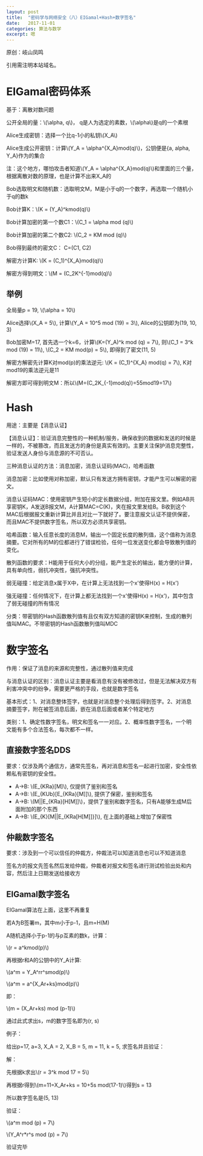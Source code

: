```yaml
---
layout: post
title:  "密码学与网络安全（八）EIGamal+Hash+数字签名"
date:   2017-11-01
categories: 算法与数学
excerpt: 嗯
---
```

<script src="https://cdnjs.cloudflare.com/ajax/libs/mathjax/2.7.1/MathJax.js?config=default" id=""></script>

原创：岐山凤鸣

引用需注明本站域名。

# EIGamal密码体系

基于：离散对数问题

公开全局的量：\\(\alpha, q\\)， q是人为选定的素数，\\(\alpha\\)是q的一个素根

Alice生成密钥：选择一个比q-1小的私钥\\(X_A\\)

Alice生成公开密钥：计算\\(Y_A = \alpha^{X_A}mod(q)\\)，公钥便是{a, alpha, Y_A}作为的集合

注：这个地方，哪怕攻击者知道\\(Y_A = \alpha^{X_A}mod(q)\\)和里面的三个量，根据离散对数的原理，也是计算不出来X_A的

Bob选取明文和随机数：选取明文M，M是小于q的一个数字，再选取一个随机小于q的数k

Bob计算K：\\(K = (Y_A)^kmod(q)\\)

Bob计算加密的第一个数C1：\\(C_1 = \alpha mod (q)\\)

Bob计算加密的第二个数C2: \\(C_2 = KM mod (q)\\)

Bob得到最终的密文C： C=(C1, C2)

解密方计算K: \\(K = (C_1)^{X_A}mod(q)\\)

解密方得到明文：\\(M = (C_2K^{-1}mod(q)\\)

## 举例

全局量p = 19, \\(\alpha = 10\\)

Alice选择\\(X_A = 5\\), 计算\\(Y_A = 10^5 mod (19) = 3\\), Alice的公钥即为(19, 10, 3)

Bob加密M=17, 首先选一个k=6，计算\\(K=(Y_A)^k mod (q) = 7\\), 则\\(C_1 = 3^k mod (19) = 11\\), \\(C_2 = KM mod(p) = 5\\), 即得到了密文(11, 5)

解密方解密先计算K对mod(p)的乘法逆元: \\(K = (C_1)^{X_A} mod(q) = 7\\), K对mod19的乘法逆元是11

解密方即可得到明文M：所以\\(M=(C_2K_{-1}mod(q))=55mod19=17\\)


# Hash

用途：主要是【消息认证】

【消息认证】：验证消息完整性的一种机制/服务，确保收到的数据和发送的时候是一样的，不被篡改，而且发送方的身份是真实有效的。主要关注保护消息完整性，验证发送人身份与消息源的不可否认。

三种消息认证的方法：消息加密，消息认证码(MAC)，哈希函数

消息加密：比如使用对称加密，默认只有发送方拥有密钥，才能产生可以解密的密文。

消息认证码MAC：使用密钥产生短小的定长数据分组，附加在报文里。例如AB共享密钥K，A发送B报文M，A计算MAC=C(K)，夹在报文里发给B。B收到这个MAC后根据报文重新计算比并且对比一下就好了。要注意报文认证不提供保密，而且MAC不提供数字签名，所以双方必须共享密钥。

哈希函数：输入任意长度的消息M，输出一个固定长度的散列值，这个值称为消息摘要。它对所有的M的位都进行了错误检验，任何一位发送变化都会导致散列值的变化。

散列函数的要求：H能用于任何大小的分组，能产生定长的输出，能方便的计算，具有单向性，弱抗冲突性，强抗冲突性。

弱无碰撞：给定消息x属于X中，在计算上无法找到一个x'使得H(x) = H(x')

强无碰撞：任何情况下，在计算上都无法找到一个x'使得H(x) = H(x')，其中包含了弱无碰撞的所有情况

分类：带密钥的Hash函数散列值有且仅有双方知道的密钥K来控制，生成的散列值叫MAC。不带密钥的Hash函数散列值叫MDC


# 数字签名

作用：保证了消息的来源和完整性，通过散列值来完成

与消息认证的区别：消息认证主要是看消息有没有被修改过，但是无法解决双方有利害冲突中的纷争，需要更严格的手段，也就是数字签名

基本形式：1、对消息整体签字，也就是对消息整个处理后得到签字。2、对消息摘要签字，附在被签消息后面，嵌在消息后面或者某个特定地方

类别：1、确定性数字签名，明文和签名一一对应。2、概率性数字签名，一个明文能有多个合法签名，每次都不一样。

## 直接数字签名DDS

要求：仅涉及两个通信方，通常先签名，再对消息和签名一起进行加密，安全性依赖私有密钥的安全性。

* A->B: \\(E_{KRa}[M]\\), 仅提供了鉴别和签名
* A->B: \\(E_{KUb}[E_{KRa}[M]]\\), 提供了保密，鉴别和签名
* A->B: \\(M\|\|E_{KRa}[H[M]]\\)，提供了鉴别和数字签名，只有A能够生成M后面附加的那个东西
* A->B: \\(E_{K}[M\|\|E_{KRa[H[M]]}]\\), 在上面的基础上增加了保密性

## 仲裁数字签名

要求：涉及到一个可以信任的仲裁方，仲裁法可以知道消息也可以不知道消息

签名方的报文先签名然后发给仲裁，仲裁者对报文和签名进行测试检验出处和内容，然后注上日期发送给接收方


## EIGamal数字签名

EIGamal算法在上面，这里不再重复

若A为B签署m，其中m小于p-1，且m=H(M)

A随机选择小于p-1的与p互素的数k，计算：

\\(r = a^kmod(p)\\)

再根据r和A的公钥中的Y_A计算:

\\(a^m = Y_A^rr^smod(p)\\)

\\(a^m = a^{X_Ar+ks}mod(p)\\)

即：

\\(m = (X_Ar+ks) mod (p-1)\\)

通过此式求出s，m的数字签名即为(r, s)


例子：

给出p=17, a=3, X_A = 2, X_B = 5, m = 11, k = 5, 求签名并且验证：

解：

先根据k求出\\(r = 3^k mod 17 = 5\\)

再根据r得到\\(m=11=X_Ar+ks = 10+5s mod(17-1)\\)得到s = 13

所以数字签名是(5, 13)

验证：

\\(a^m mod (p) = 7\\)

\\(Y_A^r*r^s mod (p) = 7\\)

验证完毕


